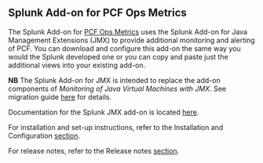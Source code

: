 ## Splunk Add-on for PCF Ops Metrics

The Splunk Add-on for [PCF Ops Metrics](https://network.pivotal.io/products/ops-metrics) uses the Splunk Add-on for Java Management Extensions (JMX) to provide additional monitoring and alerting of PCF. You can download and configure this add-on the same way you would the Splunk developed one or you can copy and paste just the additional views into your existing add-on.

__NB__ The Splunk Add-on for JMX is intended to replace the add-on components of *Monitoring of Java Virtual Machines with JMX*. See migration guide [here](http://docs.splunk.com/Documentation/AddOns/latest/JMX/Releasehistory) for details.

Documentation for the Splunk JMX add-on is located [here](http://docs.splunk.com/Documentation/AddOns/latest/JMX/About).

For installation and set-up instructions, refer to the Installation and Configuration [section](http://docs.splunk.com/Documentation/AddOns/latest/JMX/Hardwareandsoftwarerequirements).

For release notes, refer to the Release notes [section](http://docs.splunk.com/Documentation/AddOns/latest/JMX/Releasenotes).

